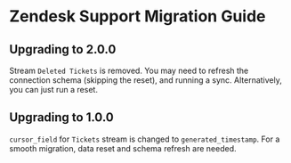 # Zendesk Support Migration Guide

## Upgrading to 2.0.0

Stream `Deleted Tickets` is removed. You may need to refresh the connection schema (skipping the reset), and running a sync. Alternatively, you can just run a reset.

## Upgrading to 1.0.0

`cursor_field` for `Tickets` stream is changed to `generated_timestamp`.
For a smooth migration, data reset and schema refresh are needed.
